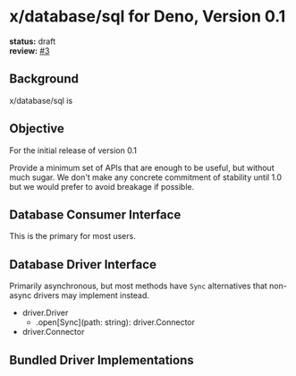 # x/database/sql for Deno, Version 0.1

**status:** draft  
**review:** [#3](https://github.com/jeremyBanks/database/pull/3)

## Background

x/database/sql is

## Objective

For the initial release of version 0.1

Provide a minimum set of APIs that are enough to be useful, but without much
sugar. We don't make any concrete commitment of stability until 1.0 but we would
prefer to avoid breakage if possible.

## Database Consumer Interface

This is the primary for most users.

## Database Driver Interface

Primarily asynchronous, but most methods have `Sync` alternatives that non-async
drivers may implement instead.

- driver.Driver
  - .open[Sync](path: string): driver.Connector
- driver.Connector

## Bundled Driver Implementations
